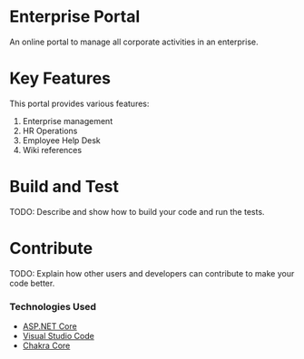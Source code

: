 # Enterprise Portal
An online portal to manage all corporate activities in an enterprise. 

# Key Features
This portal provides various features:
1.	Enterprise management
2.	HR Operations
3.	Employee Help Desk
4.	Wiki references

# Build and Test
TODO: Describe and show how to build your code and run the tests. 

# Contribute
TODO: Explain how other users and developers can contribute to make your code better. 

### Technologies Used
- [ASP.NET Core](https://github.com/aspnet/Home)
- [Visual Studio Code](https://github.com/Microsoft/vscode)
- [Chakra Core](https://github.com/Microsoft/ChakraCore)
